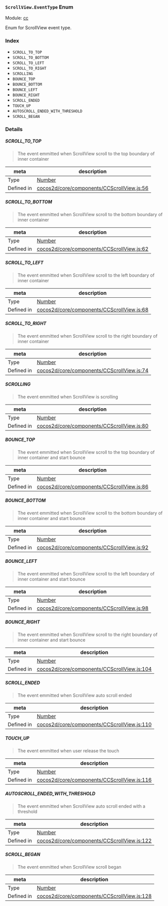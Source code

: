 ### `ScrollView.EventType` Enum



Module: [cc](../modules/cc.md)


Enum for ScrollView event type.


### Index
  - `SCROLL_TO_TOP`
  - `SCROLL_TO_BOTTOM`
  - `SCROLL_TO_LEFT`
  - `SCROLL_TO_RIGHT`
  - `SCROLLING`
  - `BOUNCE_TOP`
  - `BOUNCE_BOTTOM`
  - `BOUNCE_LEFT`
  - `BOUNCE_RIGHT`
  - `SCROLL_ENDED`
  - `TOUCH_UP`
  - `AUTOSCROLL_ENDED_WITH_THRESHOLD`
  - `SCROLL_BEGAN`

### Details


##### SCROLL_TO_TOP

> The event emmitted when ScrollView scroll to the top boundary of inner container

| meta | description |
|------|-------------|
| Type | <a href="https://developer.mozilla.org/en/JavaScript/Reference/Global_Objects/Number" class="crosslink external" target="_blank">Number</a> |
| Defined in | [cocos2d/core/components/CCScrollView.js:56](https://github.com/cocos-creator/engine/blob/22ca6465effd8063cb95e509843b8bef3d880759/cocos2d/core/components/CCScrollView.js#L56) |



##### SCROLL_TO_BOTTOM

> The event emmitted when ScrollView scroll to the bottom boundary of inner container

| meta | description |
|------|-------------|
| Type | <a href="https://developer.mozilla.org/en/JavaScript/Reference/Global_Objects/Number" class="crosslink external" target="_blank">Number</a> |
| Defined in | [cocos2d/core/components/CCScrollView.js:62](https://github.com/cocos-creator/engine/blob/22ca6465effd8063cb95e509843b8bef3d880759/cocos2d/core/components/CCScrollView.js#L62) |



##### SCROLL_TO_LEFT

> The event emmitted when ScrollView scroll to the left boundary of inner container

| meta | description |
|------|-------------|
| Type | <a href="https://developer.mozilla.org/en/JavaScript/Reference/Global_Objects/Number" class="crosslink external" target="_blank">Number</a> |
| Defined in | [cocos2d/core/components/CCScrollView.js:68](https://github.com/cocos-creator/engine/blob/22ca6465effd8063cb95e509843b8bef3d880759/cocos2d/core/components/CCScrollView.js#L68) |



##### SCROLL_TO_RIGHT

> The event emmitted when ScrollView scroll to the right boundary of inner container

| meta | description |
|------|-------------|
| Type | <a href="https://developer.mozilla.org/en/JavaScript/Reference/Global_Objects/Number" class="crosslink external" target="_blank">Number</a> |
| Defined in | [cocos2d/core/components/CCScrollView.js:74](https://github.com/cocos-creator/engine/blob/22ca6465effd8063cb95e509843b8bef3d880759/cocos2d/core/components/CCScrollView.js#L74) |



##### SCROLLING

> The event emmitted when ScrollView is scrolling

| meta | description |
|------|-------------|
| Type | <a href="https://developer.mozilla.org/en/JavaScript/Reference/Global_Objects/Number" class="crosslink external" target="_blank">Number</a> |
| Defined in | [cocos2d/core/components/CCScrollView.js:80](https://github.com/cocos-creator/engine/blob/22ca6465effd8063cb95e509843b8bef3d880759/cocos2d/core/components/CCScrollView.js#L80) |



##### BOUNCE_TOP

> The event emmitted when ScrollView scroll to the top boundary of inner container and start bounce

| meta | description |
|------|-------------|
| Type | <a href="https://developer.mozilla.org/en/JavaScript/Reference/Global_Objects/Number" class="crosslink external" target="_blank">Number</a> |
| Defined in | [cocos2d/core/components/CCScrollView.js:86](https://github.com/cocos-creator/engine/blob/22ca6465effd8063cb95e509843b8bef3d880759/cocos2d/core/components/CCScrollView.js#L86) |



##### BOUNCE_BOTTOM

> The event emmitted when ScrollView scroll to the bottom boundary of inner container and start bounce

| meta | description |
|------|-------------|
| Type | <a href="https://developer.mozilla.org/en/JavaScript/Reference/Global_Objects/Number" class="crosslink external" target="_blank">Number</a> |
| Defined in | [cocos2d/core/components/CCScrollView.js:92](https://github.com/cocos-creator/engine/blob/22ca6465effd8063cb95e509843b8bef3d880759/cocos2d/core/components/CCScrollView.js#L92) |



##### BOUNCE_LEFT

> The event emmitted when ScrollView scroll to the left boundary of inner container and start bounce

| meta | description |
|------|-------------|
| Type | <a href="https://developer.mozilla.org/en/JavaScript/Reference/Global_Objects/Number" class="crosslink external" target="_blank">Number</a> |
| Defined in | [cocos2d/core/components/CCScrollView.js:98](https://github.com/cocos-creator/engine/blob/22ca6465effd8063cb95e509843b8bef3d880759/cocos2d/core/components/CCScrollView.js#L98) |



##### BOUNCE_RIGHT

> The event emmitted when ScrollView scroll to the right boundary of inner container and start bounce

| meta | description |
|------|-------------|
| Type | <a href="https://developer.mozilla.org/en/JavaScript/Reference/Global_Objects/Number" class="crosslink external" target="_blank">Number</a> |
| Defined in | [cocos2d/core/components/CCScrollView.js:104](https://github.com/cocos-creator/engine/blob/22ca6465effd8063cb95e509843b8bef3d880759/cocos2d/core/components/CCScrollView.js#L104) |



##### SCROLL_ENDED

> The event emmitted when ScrollView auto scroll ended

| meta | description |
|------|-------------|
| Type | <a href="https://developer.mozilla.org/en/JavaScript/Reference/Global_Objects/Number" class="crosslink external" target="_blank">Number</a> |
| Defined in | [cocos2d/core/components/CCScrollView.js:110](https://github.com/cocos-creator/engine/blob/22ca6465effd8063cb95e509843b8bef3d880759/cocos2d/core/components/CCScrollView.js#L110) |



##### TOUCH_UP

> The event emmitted when user release the touch

| meta | description |
|------|-------------|
| Type | <a href="https://developer.mozilla.org/en/JavaScript/Reference/Global_Objects/Number" class="crosslink external" target="_blank">Number</a> |
| Defined in | [cocos2d/core/components/CCScrollView.js:116](https://github.com/cocos-creator/engine/blob/22ca6465effd8063cb95e509843b8bef3d880759/cocos2d/core/components/CCScrollView.js#L116) |



##### AUTOSCROLL_ENDED_WITH_THRESHOLD

> The event emmitted when ScrollView auto scroll ended with a threshold

| meta | description |
|------|-------------|
| Type | <a href="https://developer.mozilla.org/en/JavaScript/Reference/Global_Objects/Number" class="crosslink external" target="_blank">Number</a> |
| Defined in | [cocos2d/core/components/CCScrollView.js:122](https://github.com/cocos-creator/engine/blob/22ca6465effd8063cb95e509843b8bef3d880759/cocos2d/core/components/CCScrollView.js#L122) |



##### SCROLL_BEGAN

> The event emmitted when ScrollView scroll began

| meta | description |
|------|-------------|
| Type | <a href="https://developer.mozilla.org/en/JavaScript/Reference/Global_Objects/Number" class="crosslink external" target="_blank">Number</a> |
| Defined in | [cocos2d/core/components/CCScrollView.js:128](https://github.com/cocos-creator/engine/blob/22ca6465effd8063cb95e509843b8bef3d880759/cocos2d/core/components/CCScrollView.js#L128) |


